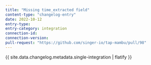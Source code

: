 ```yaml
---
title: "Missing time_extracted field"
content-type: "changelog-entry"
date: 2022-10-12
entry-type: 
entry-category: integration
connection-id: 
connection-version: 
pull-request: "https://github.com/singer-io/tap-mambu/pull/98"
---
```

{{ site.data.changelog.metadata.single-integration | flatify }}